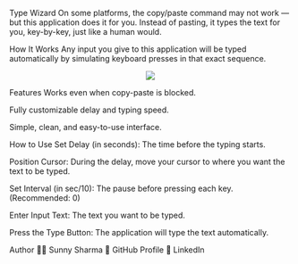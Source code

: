 Type Wizard
On some platforms, the copy/paste command may not work — but this application does it for you.
Instead of pasting, it types the text for you, key-by-key, just like a human would.

How It Works
Any input you give to this application will be typed automatically by simulating keyboard presses in that exact sequence.

<p align="center"> <img src="https://user-images.githubusercontent.com/88069082/132242221-366deee5-c49e-4ff6-b220-6d12d659f00f.png" /> </p>
Features
Works even when copy-paste is blocked.

Fully customizable delay and typing speed.

Simple, clean, and easy-to-use interface.

How to Use
Set Delay (in seconds): The time before the typing starts.

Position Cursor: During the delay, move your cursor to where you want the text to be typed.

Set Interval (in sec/10): The pause before pressing each key. (Recommended: 0)

Enter Input Text: The text you want to be typed.

Press the Type Button: The application will type the text automatically.


Author
👨‍💻 Sunny Sharma
📌 GitHub Profile
📌 LinkedIn